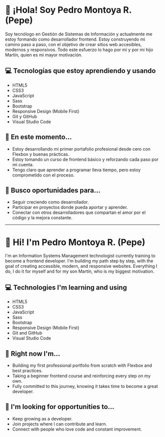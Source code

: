 # 👋 ¡Hola! Soy Pedro Montoya R. (Pepe)

Soy tecnólogo en Gestión de Sistemas de Información y actualmente me estoy formando como desarrollador frontend. Estoy construyendo mi camino paso a paso, con el objetivo de crear sitios web accesibles, modernos y responsivos. Todo este esfuerzo lo hago por mí y por mi hijo Martín, quien es mi mayor motivación.

## 💻 Tecnologías que estoy aprendiendo y usando

- HTML5
- CSS3
- JavaScript
- Sass
- Bootstrap
- Responsive Design (Mobile First)
- Git y GitHub
- Visual Studio Code

## 🎯 En este momento...

- Estoy desarrollando mi primer portafolio profesional desde cero con Flexbox y buenas prácticas.
- Estoy tomando un curso de frontend básico y reforzando cada paso por mi cuenta.
- Tengo claro que aprender a programar lleva tiempo, pero estoy comprometido con el proceso.

## 🤝 Busco oportunidades para...

- Seguir creciendo como desarrollador.
- Participar en proyectos donde pueda aportar y aprender.
- Conectar con otros desarrolladores que compartan el amor por el código y la mejora constante.

---

# 👋 Hi! I'm Pedro Montoya R. (Pepe)

I'm an Information Systems Management technologist currently training to become a frontend developer. I'm building my path step by step, with the goal of creating accessible, modern, and responsive websites. Everything I do, I do it for myself and for my son Martín, who is my biggest motivation.

## 💻 Technologies I'm learning and using

- HTML5  
- CSS3  
- JavaScript  
- Sass
- Bootstrap
- Responsive Design (Mobile First)  
- Git and GitHub  
- Visual Studio Code

## 🎯 Right now I'm...

- Building my first professional portfolio from scratch with Flexbox and best practices.  
- Taking a beginner frontend course and reinforcing every step on my own.  
- Fully committed to this journey, knowing it takes time to become a great developer.

## 🤝 I'm looking for opportunities to...

- Keep growing as a developer.  
- Join projects where I can contribute and learn.  
- Connect with people who love code and constant improvement.
